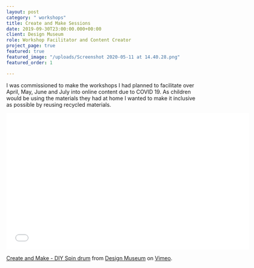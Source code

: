 ```yaml
---
layout: post
category: " workshops"
title: Create and Make Sessions
date: 2019-09-30T23:00:00.000+00:00
client: Design Museum
role: Workshop Facilitator and Content Creator
project_page: true
featured: true
featured_image: "/uploads/Screenshot 2020-05-11 at 14.40.28.png"
featured_order: 1

---
```

I was commissioned to make the workshops I had planned to facilitate over April, May, June and July into online content due to COVID 19. As children would be using the materials they had at home I wanted to make it inclusive as possible by reusing recycled materials.

<iframe src="[https://player.vimeo.com/video/410116308](https://player.vimeo.com/video/410116308 "https://player.vimeo.com/video/410116308")" width="640" height="360" frameborder="0" allow="autoplay; fullscreen" allowfullscreen></iframe>

<p><a href="[https://vimeo.com/410116308](https://vimeo.com/410116308 "https://vimeo.com/410116308")">Create and Make - DIY Spin drum</a> from <a href="[https://vimeo.com/designmuseum](https://vimeo.com/designmuseum "https://vimeo.com/designmuseum")">Design Museum</a> on <a href="[https://vimeo.com](https://vimeo.com "https://vimeo.com")">Vimeo</a>.</p>